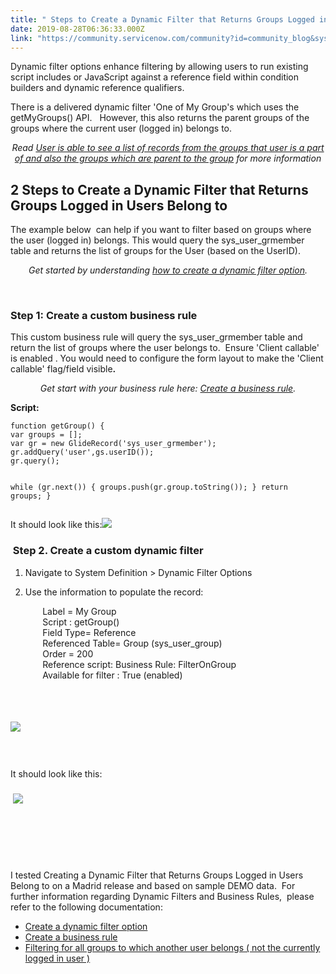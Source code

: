 ```yaml
---
title: " Steps to Create a Dynamic Filter that Returns Groups Logged in Users Belong to"
date: 2019-08-28T06:36:33.000Z
link: "https://community.servicenow.com/community?id=community_blog&sys_id=8a9fb255db2bf3040be6a345ca96193d"
---
```

<p style="text-align: left;">Dynamic filter options enhance filtering by allowing users to run existing script includes or JavaScript against a reference field within condition builders and dynamic reference qualifiers.</p>
<p style="text-align: left;">There is a delivered dynamic filter &#39;One of My Group&#39;s which uses the getMyGroups() API.   However, this also returns the parent groups of the groups where the current user (logged in) belongs to.</p>
<p style="text-align: center;"><em>Read <a href="https://hi.service-now.com/kb_view.do?sysparm_article&#61;KB0681349" target="_blank" rel="noopener noreferrer nofollow">User is able to see a list of records from the groups that user is a part of and also the groups which are parent to the group</a> for more information</em></p>
<h2 class="kb-article-view-count">2 Steps to Create a Dynamic Filter that Returns Groups Logged in Users Belong to</h2>
<div class="kb-article-view-count">
<p>The example below  can help if you want to filter based on groups where the user (logged in) belongs. This would query the sys_user_grmember table and returns the list of groups for the User (based on the UserID).</p>
<p style="text-align: center;"><em>Get started by understanding <a href="https://docs.servicenow.com/bundle/madrid-platform-user-interface/page/use/using-lists/task/t_DynamicFilterOptions.html" rel="nofollow">how to create a dynamic filter option</a>.</em></p>
</div>
<div>
<div> </div>
<div>
<h3 class="p1 ng-scope"><strong>Step 1: </strong><strong>Create a custom business rule </strong></h3>
<p class="p1 ng-scope">This custom business rule will query the sys_user_grmember table and return the list of groups where the user belongs to.  Ensure &#39;Client callable&#39; is enabled . You would need to configure the form layout to make the &#39;Client callable&#39; flag/field visible<strong>. </strong></p>
<p class="p1 ng-scope" style="text-align: center;"><em>Get start with your business rule here: <a href="https://docs.servicenow.com/bundle/madrid-application-development/page/script/business-rules/task/t_CreatingABusinessRule.html" rel="nofollow">Create a business rule</a>.</em></p>
<p><strong>Script:</strong></p>
<pre class="language-javascript"><code>function getGroup() {
var groups &#61; [];
var gr &#61; new GlideRecord(&#39;sys_user_grmember&#39;); 
gr.addQuery(&#39;user&#39;,gs.userID()); 
gr.query(); 

while (gr.next()) 
{ 
groups.push(gr.group.toString());
} 
return groups;
} </code></pre>
<p>It should look like this:<img style="max-width: 100%; max-height: 480px;" src="https://community.servicenow.com/468fdb2ddb277744190dfb24399619ad.iix" /></p>
<h3 class="p1"> Step 2. Create a custom dynamic filter</h3>
<ol><li>
<p>Navigate to System Definition &gt; Dynamic Filter Options</p>
</li><li>
<p>Use the information to populate the record:</p>
</li></ol>
<p>             Label &#61; My Group <br />             Script : getGroup() <br />             Field Type&#61; Reference<br />             Referenced Table&#61; Group (sys_user_group)<br />             Order &#61; 200<br />             Reference script: Business Rule: FilterOnGroup <br />             Available for filter : True (enabled) </p>
<h3> </h3>
<h3><img style="max-width: 100%; max-height: 480px;" src="https://community.servicenow.com/83106b21db677744190dfb24399619cd.iix" /></h3>
<h3> </h3>
<p>It should look like this:</p>
<h3> <img style="max-width: 100%; max-height: 480px;" src="https://community.servicenow.com/68b97f51dbaf37040be6a345ca9619b7.iix" /></h3>
<h3> </h3>
<h3> </h3>
I tested Creating a Dynamic Filter that Returns Groups Logged in Users Belong to on a Madrid release and based on sample DEMO data.  For further information regarding Dynamic Filters and Business Rules,  please refer to the following documentation:
<ul><li><a href="https://docs.servicenow.com/bundle/madrid-platform-user-interface/page/use/using-lists/task/t_DynamicFilterOptions.html" rel="nofollow">Create a dynamic filter option</a></li><li><a href="https://docs.servicenow.com/bundle/madrid-application-development/page/script/business-rules/task/t_CreatingABusinessRule.html" rel="nofollow">Create a business rule</a></li><li><a href="https://community.servicenow.com/community?id&#61;community_article&amp;sys_id&#61;3382be55db9ebb0014d6fb24399619b5" target="_blank" rel="noopener noreferrer nofollow">Filtering for all groups to which another user belongs ( not the currently logged in user )</a></li></ul>
<h3> </h3>
</div>
</div>